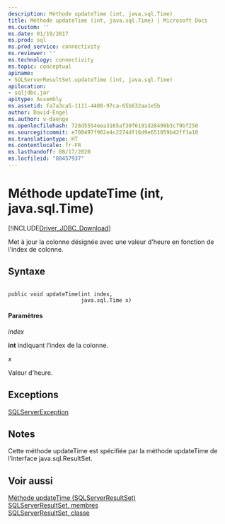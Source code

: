 ```yaml
---
description: Méthode updateTime (int, java.sql.Time)
title: Méthode updateTime (int, java.sql.Time) | Microsoft Docs
ms.custom: ''
ms.date: 01/19/2017
ms.prod: sql
ms.prod_service: connectivity
ms.reviewer: ''
ms.technology: connectivity
ms.topic: conceptual
apiname:
- SQLServerResultSet.updateTime (int, java.sql.Time)
apilocation:
- sqljdbc.jar
apitype: Assembly
ms.assetid: fa7a3ca5-1111-4480-97ca-65b632aa1e5b
author: David-Engel
ms.author: v-daenge
ms.openlocfilehash: 728d5554eea3165af30f6191d28499b3c79bf250
ms.sourcegitcommit: e700497f962e4c2274df16d9e651059b42ff1a10
ms.translationtype: HT
ms.contentlocale: fr-FR
ms.lasthandoff: 08/17/2020
ms.locfileid: "88457937"
---
```

# <a name="updatetime-method-int-javasqltime"></a>Méthode updateTime (int, java.sql.Time)
[!INCLUDE[Driver_JDBC_Download](../../../includes/driver_jdbc_download.md)]

  Met à jour la colonne désignée avec une valeur d'heure en fonction de l'index de colonne.  
  
## <a name="syntax"></a>Syntaxe  
  
```  
  
public void updateTime(int index,  
                       java.sql.Time x)  
```  
  
#### <a name="parameters"></a>Paramètres  
 *index*  
  
 **int** indiquant l’index de la colonne.  
  
 *x*  
  
 Valeur d'heure.  
  
## <a name="exceptions"></a>Exceptions  
 [SQLServerException](../../../connect/jdbc/reference/sqlserverexception-class.md)  
  
## <a name="remarks"></a>Notes  
 Cette méthode updateTime est spécifiée par la méthode updateTime de l’interface java.sql.ResultSet.  
  
## <a name="see-also"></a>Voir aussi  
 [Méthode updateTime &#40;SQLServerResultSet&#41;](../../../connect/jdbc/reference/updatetime-method-sqlserverresultset.md)   
 [SQLServerResultSet, membres](../../../connect/jdbc/reference/sqlserverresultset-members.md)   
 [SQLServerResultSet, classe](../../../connect/jdbc/reference/sqlserverresultset-class.md)  
  
  

